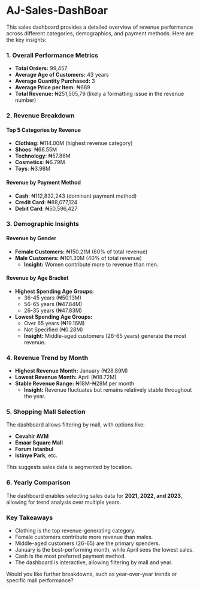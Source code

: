 # AJ-Sales-DashBoar
This sales dashboard provides a detailed overview of revenue performance across different categories, demographics, and payment methods. Here are the key insights:

### **1. Overall Performance Metrics**
- **Total Orders:** 99,457
- **Average Age of Customers:** 43 years
- **Average Quantity Purchased:** 3
- **Average Price per Item:** ₦689
- **Total Revenue:** ₦251,505,79 (likely a formatting issue in the revenue number)

### **2. Revenue Breakdown**
#### **Top 5 Categories by Revenue**
- **Clothing**: ₦114.00M (highest revenue category)
- **Shoes**: ₦66.55M
- **Technology**: ₦57.86M
- **Cosmetics**: ₦6.79M
- **Toys**: ₦3.98M

#### **Revenue by Payment Method**
- **Cash**: ₦112,832,243 (dominant payment method)
- **Credit Card**: ₦88,077,124
- **Debit Card**: ₦50,596,427

### **3. Demographic Insights**
#### **Revenue by Gender**
- **Female Customers:** ₦150.21M (60% of total revenue)
- **Male Customers:** ₦101.30M (40% of total revenue)
  - **Insight:** Women contribute more to revenue than men.

#### **Revenue by Age Bracket**
- **Highest Spending Age Groups:** 
  - 36-45 years (₦50.13M)
  - 56-65 years (₦47.84M)
  - 26-35 years (₦47.83M)
- **Lowest Spending Age Groups:** 
  - Over 65 years (₦19.16M)
  - Not Specified (₦0.28M)
  - **Insight:** Middle-aged customers (26-65 years) generate the most revenue.

### **4. Revenue Trend by Month**
- **Highest Revenue Month:** January (₦28.89M)
- **Lowest Revenue Month:** April (₦18.72M)
- **Stable Revenue Range:** ₦18M-₦28M per month
  - **Insight:** Revenue fluctuates but remains relatively stable throughout the year.

### **5. Shopping Mall Selection**
The dashboard allows filtering by mall, with options like:
- **Cevahir AVM**
- **Emaar Square Mall**
- **Forum Istanbul**
- **Istinye Park**, etc.

This suggests sales data is segmented by location.

### **6. Yearly Comparison**
The dashboard enables selecting sales data for **2021, 2022, and 2023**, allowing for trend analysis over multiple years.

### **Key Takeaways**
- Clothing is the top revenue-generating category.
- Female customers contribute more revenue than males.
- Middle-aged customers (26-65) are the primary spenders.
- January is the best-performing month, while April sees the lowest sales.
- Cash is the most preferred payment method.
- The dashboard is interactive, allowing filtering by mall and year.

Would you like further breakdowns, such as year-over-year trends or specific mall performance?
